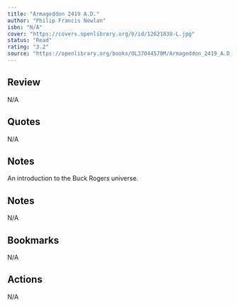 ```yaml
---
title: "Armageddon 2419 A.D."
author: "Philip Francis Nowlan"
isbn: "N/A"
cover: "https://covers.openlibrary.org/b/id/12621838-L.jpg"
status: "Read"
rating: "3.2"
source: "https://openlibrary.org/books/OL37044570M/Armageddon_2419_A.D."
---
```


## Review

N/A

## Quotes

N/A

## Notes

An  introduction to the Buck Rogers universe. 

## Notes

N/A

## Bookmarks

N/A

## Actions

N/A
